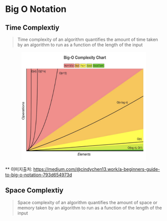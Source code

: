 # Big O Notation

## Time Complextiy

> Time complexity of an algorithm quantifies the amount of time taken by an algorithm to run as a function of the length of the input

<p align="center"><img width="400" height="350" src="/Img/bigonotation.png"></p>

** 이미지출처:
https://medium.com/@cindychen13.work/a-beginners-guide-to-big-o-notation-793d654973d

## Space Complextiy

> Space complexity of an algorithm quantifies the amount of space or memory taken by an algorithm to run as a function of the length of the input